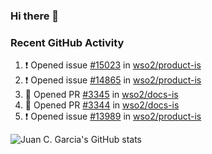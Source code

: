 ### Hi there 👋

<!--
**jcgarciaa/jcgarciaa** is a ✨ _special_ ✨ repository because its `README.md` (this file) appears on your GitHub profile.

Here are some ideas to get you started:

- 🔭 I’m currently working on ...
- 🌱 I’m currently learning ...
- 👯 I’m looking to collaborate on ...
- 🤔 I’m looking for help with ...
- 💬 Ask me about ...
- 📫 How to reach me: ...
- 😄 Pronouns: ...
- ⚡ Fun fact: ...
-->

### Recent GitHub Activity

<!--START_SECTION:activity-->
1. ❗️ Opened issue [#15023](https://github.com/wso2/product-is/issues/15023) in [wso2/product-is](https://github.com/wso2/product-is)
2. ❗️ Opened issue [#14865](https://github.com/wso2/product-is/issues/14865) in [wso2/product-is](https://github.com/wso2/product-is)
3. 💪 Opened PR [#3345](https://github.com/wso2/docs-is/pull/3345) in [wso2/docs-is](https://github.com/wso2/docs-is)
4. 💪 Opened PR [#3344](https://github.com/wso2/docs-is/pull/3344) in [wso2/docs-is](https://github.com/wso2/docs-is)
5. ❗️ Opened issue [#13989](https://github.com/wso2/product-is/issues/13989) in [wso2/product-is](https://github.com/wso2/product-is)
<!--END_SECTION:activity-->

![Juan C. Garcia's GitHub stats](https://github-readme-stats.vercel.app/api?username=jcgarciaa&count_private=true&show_icons=true&hide_border=true)